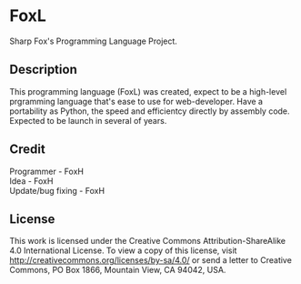 # FoxL
Sharp Fox's Programming Language Project.  
## Description  
This programming language (FoxL) was created, expect to be a high-level prgramming language that's ease to use for web-developer. Have a portability as Python, the speed and efficientcy directly by assembly code. Expected to be launch in several of years.  
## Credit  
Programmer - FoxH  
Idea - FoxH  
Update/bug fixing - FoxH  
## **License**  
This work is licensed under the Creative Commons Attribution-ShareAlike 4.0 International License. To view a copy of this license, visit http://creativecommons.org/licenses/by-sa/4.0/ or send a letter to Creative Commons, PO Box 1866, Mountain View, CA 94042, USA.
